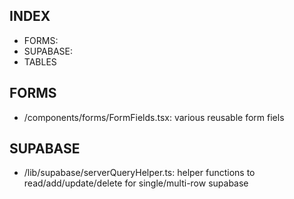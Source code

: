 ## INDEX
- FORMS: 
- SUPABASE: 
- TABLES

## FORMS
- /components/forms/FormFields.tsx: various reusable form fiels

## SUPABASE
- /lib/supabase/serverQueryHelper.ts: helper functions to read/add/update/delete for single/multi-row supabase